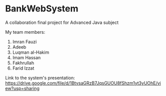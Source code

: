 # BankWebSystem
A collaboration final project for Advanced Java subject

My team members:
1. Imran Fauzi
2. Adeeb
3. Luqman al-Hakim
4. Imam Hassan
5. Fakhrullah
6. Farid Izzat


Link to the system's presentation:
https://drive.google.com/file/d/1BtvsaGRzB7JqsGUOU8fShzm1yt3yUOhE/view?usp=sharing
